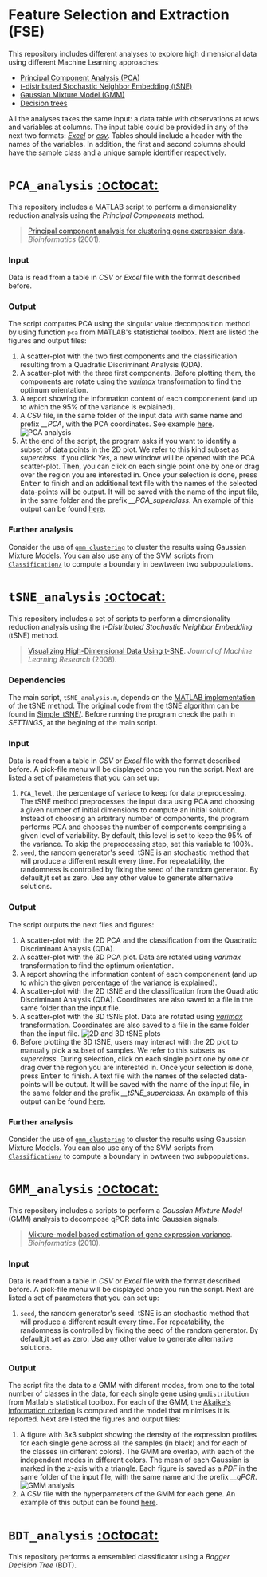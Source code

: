Feature Selection and Extraction (FSE)
======================================

This repository includes different analyses to explore high dimensional data using different Machine Learning approaches:

 * [Principal Component Analysis (PCA)](#pca_analysis-octocat)
 * [t-distributed Stochastic Neighbor Embedding (tSNE)](#tsne_analysis-octocat)
 * [Gaussian Mixture Model (GMM)](#gmm_analysis-octocat)
 * [Decision trees](#tsne_analysis-octocat)

All the analyses takes the same input: a data table with observations at rows and variables at columns. The input table could be provided in any of the next two formats: *[Excel](https://github.com/mscastillo/Analyses/tree/master/Examples/data.xls)* or *[csv](https://github.com/mscastillo/Analyses/tree/master/Examples/data.csv)*. Tables should include a header with the names of the variables. In addition, the first and second columns should have the sample class and a unique sample identifier respectively.


# `PCA_analysis` [:octocat:](https://github.com/mscastillo/Analyses/tree/master/pca_analysis)

This repository includes a MATLAB script to perform a dimensionality reduction analysis using the *Principal Components* method.

> [Principal component analysis for clustering gene expression data](http://bioinformatics.oxfordjournals.org/content/17/9/763.abstract). *Bioinformatics* (2001).

### Input

Data is read from a table in *CSV* or *Excel* file with the format described before.

### Output

The script computes PCA using the singular value decomposition method by using function `pca` from MATLAB's statistichal toolbox. Next are listed the figures and output files:

1. A scatter-plot with the two first components and the classification resulting from a Quadratic Discriminant Analysis (QDA).
2. A scatter-plot with the three first components. Before plotting them, the components are rotate using the  [*varimax*](http://pareonline.net/pdf/v10n7.pdf) transformation to find the optimum orientation.
3. A report showing the information content of each componenent (and up to which the 95% of the variance is explained).
4. A *CSV* file, in the same folder of the input data with same name and prefix *__PCA*, with the PCA coordinates. See example [here](https://github.com/mscastillo/FSE/blob/master/Examples/data__PCA.csv).
![PCA analysis](https://raw.githubusercontent.com/mscastillo/FSE/master/Examples/PCA.jpg)
5. At the end of the script, the program asks if you want to identify a subset of data points in the 2D plot. We refer to this kind subset as *superclass*. If you click *Yes*, a new window will be opened with the PCA scatter-plot. Then, you can click on each single point one by one or drag over the region you are interested in. Once your selection is done, press <kbd>Enter</kbd> to finish and an additional text file with the names of the selected data-points will be output. It will be saved with the name of the input file, in the same folder and the prefix *__PCA_superclass*. An example of this output can be found [here](https://github.com/mscastillo/FSE/blob/master/Examples/data__PCA_superclass.txt).

### Further analysis

Consider the use of [`gmm_clustering`](https://github.com/mscastillo/Analyses/tree/master/gmm_culstering) to cluster the results using Gaussian Mixture Models. You can also use any of the SVM scripts from [`Classification/`](https://github.com/mscastillo/Classification) to compute a boundary in bewtween two subpopulations.


# `tSNE_analysis` [:octocat:](https://github.com/mscastillo/Analyses/tree/master/tSNE_analysis)

This repository includes a set of scripts to perform a dimensionality reduction analysis using the *t-Distributed Stochastic Neighbor Embedding* (tSNE) method.

> [Visualizing High-Dimensional Data Using t-SNE](http://lvdmaaten.github.io/tsne/). *Journal of Machine Learning Research* (2008).

### Dependencies

The main script, `tSNE_analysis.m`, depends on the [MATLAB implementation](http://lvdmaaten.github.io/tsne/) of the tSNE method. The original code from the tSNE algorithm can be found in [Simple_tSNE/](https://github.com/mscastillo/Analyses/tree/master/tSNE_analysis/Simple_tSNE). Before running the program check the path in *SETTINGS*, at the begining of the main script.

### Input

Data is read from a table in *CSV* or *Excel* file with the format described before. A pick-file menu will be displayed once you run the script. Next are listed a set of parameters that you can set up:

1. `PCA_level`, the percentage of variace to keep for data preprocessing. The tSNE method preprocesses the input data using PCA and choosing a given number of initial dimensions to compute an initial solution. Instead of choosing an arbitrary number of components, the program performs PCA and chooses the number of components comprising a given level of variability. By default, this level is set to keep the 95% of the variance. To skip the preprocessing step, set this variable to 100%.
2. `seed`, the random generator's seed. tSNE is an stochastic method that will produce a different result every time. For repeatability, the randomness is controlled by fixing the seed of the random generator. By default,it set as zero. Use any other value to generate alternative solutions.

### Output

The script outputs the next files and figures:

1. A scatter-plot with the 2D PCA and the classification from the Quadratic Discriminant Analysis (QDA).
2. A scatter-plot with the 3D PCA plot. Data are rotated using *varimax* transformation to find the optimum orientation.
3. A report showing the information content of each componenent (and up to which the given percentage of the variance is explained).
4.  A scatter-plot with the 2D tSNE and the classification from the Quadratic Discriminant Analysis (QDA). Coordinates are also saved to a file in the same folder than the input file.
5.  A scatter-plot with the 3D tSNE plot. Data are rotated using [*varimax*](http://pareonline.net/pdf/v10n7.pdf) transformation. Coordinates are also saved to a file in the same folder than the input file.
![2D and 3D tSNE plots](https://raw.githubusercontent.com/mscastillo/FSE/master/Examples/tSNE.jpg)
6. Before plotting the 3D tSNE, users may interact with the 2D plot to manually pick a subset of samples. We refer to this subsets as *superclass*. During selection, click on each single point one by one or drag over the region you are interested in. Once your selection is done, press <kbd>Enter</kbd> to finish. A text file with the names of the selected data-points will be output. It will be saved with the name of the input file, in the same folder and the prefix *__tSNE_superclass*. An example of this output can be found [here](https://github.com/mscastillo/FSE/blob/master/Examples/data__tSNE_superclass.txt).

### Further analysis

Consider the use of [`gmm_clustering`](https://github.com/mscastillo/Analyses/tree/master/gmm_culstering) to cluster the results using Gaussian Mixture Models. You can also use any of the SVM scripts from [`Classification/`](https://github.com/mscastillo/Classification) to compute a boundary in bwtween two subpopulations.

# `GMM_analysis` [:octocat:](https://github.com/mscastillo/Analyses/tree/master/GMM_analysis)

This repository includes a scripts to perform a *Gaussian Mixture Model* (GMM) analysis to decompose qPCR data into Gaussian signals.

> [Mixture-model based estimation of gene expression variance](https://dx.doi.org/10.1093/bioinformatics/btp685). *Bioinformatics* (2010).

### Input

Data is read from a table in *CSV* or *Excel* file with the format described before. A pick-file menu will be displayed once you run the script. Next are listed a set of parameters that you can set up:

1. `seed`, the random generator's seed. tSNE is an stochastic method that will produce a different result every time. For repeatability, the randomness is controlled by fixing the seed of the random generator. By default,it set as zero. Use any other value to generate alternative solutions.

### Output

The script fits the data to a GMM with diferent modes, from one to the total number of classes in the data, for each single gene using [`gmdistribution`](http://uk.mathworks.com/help/stats/gmdistribution.fit.html?refresh=true) from Matlab's statistical toolbox. For each of the GMM, the [Akaike's information criterion](http://en.wikipedia.org/wiki/Akaike_information_criterion) is computed and the model that minimises it is reported. Next are listed the figures and output files:

1. A figure with 3x3 subplot showing the density of the expression profiles for each single gene across all the samples (in black) and for each of the classes (in different colors). The GMM are overlap, with each of the independent modes in different colors. The mean of each Gaussian is marked in the *x*-axis with a triangle. Each figure is saved as a *PDF* in the same folder of the input file, with the same name and the prefix *__qPCR*.
![GMM analysis](https://raw.githubusercontent.com/mscastillo/FSE/master/Examples/gmm_analysis.jpg)
2. A *CSV* file with the hyperpameters of the GMM for each gene. An example of this output can be found [here](https://github.com/mscastillo/FSE/blob/master/Examples/data__qPCR_analysis.csv).

# `BDT_analysis` [:octocat:](https://github.com/mscastillo/Analyses/tree/master/tSNE_analysis)

This repository performs a emsembled classificator using a *Bagger Decision Tree* (BDT).
